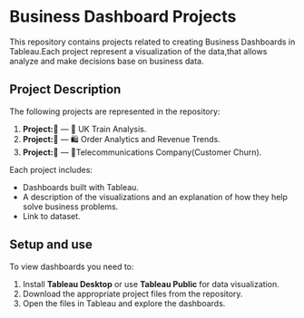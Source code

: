 # Business Dashboard Projects
This repository contains projects related to creating Business Dashboards in Tableau.Each project represent a visualization of the data,that allows analyze and make decisions base on business data.

## Project Description

The following projects are represented in the repository:

1. **Project:🥇** — 🚊 UK Train Analysis.
2. **Project:🥈** — 🛍️ Order Analytics and Revenue Trends.
3. **Project:🥉** — 🗼Telecommunications Company(Customer Churn).

Each project includes:
- Dashboards built with Tableau.
- A description of the visualizations and an explanation of how they help solve business problems.
- Link to dataset.

## Setup and use

To view dashboards you need to:
1. Install **Tableau Desktop** or use **Tableau Public** for data visualization.
2. Download the appropriate project files from the repository.
3. Open the files in Tableau and explore the dashboards.


